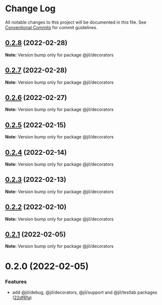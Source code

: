 # Change Log

All notable changes to this project will be documented in this file.
See [Conventional Commits](https://conventionalcommits.org) for commit guidelines.

## [0.2.8](https://github.com/jiljs/jil/compare/@jil/decorators@0.2.7...@jil/decorators@0.2.8) (2022-02-28)

**Note:** Version bump only for package @jil/decorators





## [0.2.7](https://github.com/jiljs/jil/compare/@jil/decorators@0.2.6...@jil/decorators@0.2.7) (2022-02-28)

**Note:** Version bump only for package @jil/decorators





## [0.2.6](https://github.com/jiljs/jil/compare/@jil/decorators@0.2.5...@jil/decorators@0.2.6) (2022-02-27)

**Note:** Version bump only for package @jil/decorators





## [0.2.5](https://github.com/jiljs/jil/compare/@jil/decorators@0.2.4...@jil/decorators@0.2.5) (2022-02-15)

**Note:** Version bump only for package @jil/decorators





## [0.2.4](https://github.com/jiljs/jil/compare/@jil/decorators@0.2.3...@jil/decorators@0.2.4) (2022-02-14)

**Note:** Version bump only for package @jil/decorators





## [0.2.3](https://github.com/jiljs/jil/compare/@jil/decorators@0.2.2...@jil/decorators@0.2.3) (2022-02-13)

**Note:** Version bump only for package @jil/decorators





## [0.2.2](https://github.com/jiljs/jil/compare/@jil/decorators@0.2.1...@jil/decorators@0.2.2) (2022-02-10)

**Note:** Version bump only for package @jil/decorators





## [0.2.1](https://github.com/jiljs/jil/compare/@jil/decorators@0.2.0...@jil/decorators@0.2.1) (2022-02-05)

**Note:** Version bump only for package @jil/decorators





# 0.2.0 (2022-02-05)


### Features

* add @jil/debug, @jil/decorators, @jil/support and @jil/testlab packages ([22df6fa](https://github.com/jiljs/jil/commit/22df6fad4f572e23aaca8027eab836bfcb133866))
